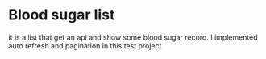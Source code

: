 # Blood sugar list
it is a list that get an api and show some blood sugar record.
I implemented  auto refresh and pagination in this test project

